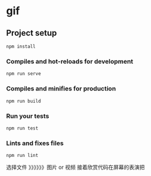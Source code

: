 # gif

## Project setup
```
npm install
```

### Compiles and hot-reloads for development
```
npm run serve
```

### Compiles and minifies for production
```
npm run build
```

### Run your tests
```
npm run test
```

### Lints and fixes files
```
npm run lint
```
选择文件
》》》》》》图片 or 视频
接着欣赏代码在屏幕的表演把
